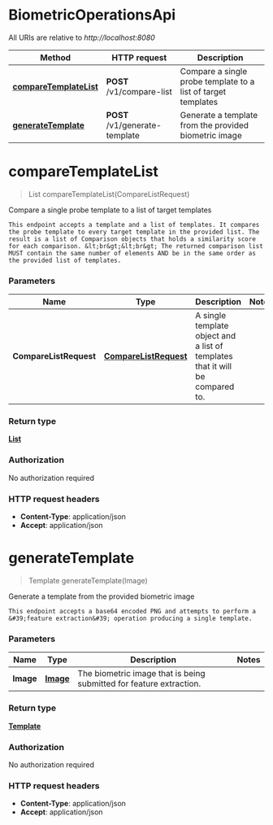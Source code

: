 # BiometricOperationsApi

All URIs are relative to *http://localhost:8080*

| Method | HTTP request | Description |
|------------- | ------------- | -------------|
| [**compareTemplateList**](BiometricOperationsApi.md#compareTemplateList) | **POST** /v1/compare-list | Compare a single probe template to a list of target templates |
| [**generateTemplate**](BiometricOperationsApi.md#generateTemplate) | **POST** /v1/generate-template | Generate a template from the provided biometric image |


<a name="compareTemplateList"></a>
# **compareTemplateList**
> List compareTemplateList(CompareListRequest)

Compare a single probe template to a list of target templates

    This endpoint accepts a template and a list of templates. It compares the probe template to every target template in the provided list. The result is a list of Comparison objects that holds a similarity score for each comparison. &lt;br&gt;&lt;br&gt; The returned comparison list MUST contain the same number of elements AND be in the same order as the provided list of templates. 

### Parameters

|Name | Type | Description  | Notes |
|------------- | ------------- | ------------- | -------------|
| **CompareListRequest** | [**CompareListRequest**](../Models/CompareListRequest.md)| A single template object and a list of templates that it will be compared to. | |

### Return type

[**List**](../Models/Comparison.md)

### Authorization

No authorization required

### HTTP request headers

- **Content-Type**: application/json
- **Accept**: application/json

<a name="generateTemplate"></a>
# **generateTemplate**
> Template generateTemplate(Image)

Generate a template from the provided biometric image

    This endpoint accepts a base64 encoded PNG and attempts to perform a &#39;feature extraction&#39; operation producing a single template. 

### Parameters

|Name | Type | Description  | Notes |
|------------- | ------------- | ------------- | -------------|
| **Image** | [**Image**](../Models/Image.md)| The biometric image that is being submitted for feature extraction.  | |

### Return type

[**Template**](../Models/Template.md)

### Authorization

No authorization required

### HTTP request headers

- **Content-Type**: application/json
- **Accept**: application/json

